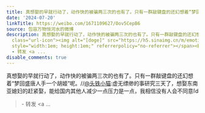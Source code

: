 ```yaml
---
title: 真想娶的早就行动了，动作快的被骗两三次的也有了。只有一群敲键盘的还幻想着“梦回盛唐人手一个胡姬”呢。//@头铁小猫:虚无缥缈的事研究三天了，想娶东南亚媳妇...
date: '2024-07-20'
linkTitle: https://weibo.com/1671109627/Oov5CepB6
source: 包容万物恒河水的微博
description: 真想娶的早就行动了，动作快的被骗两三次的也有了。只有一群敲键盘的还幻想着“梦回盛唐人手一个胡姬”呢。//<a href="https://weibo.com/n/%E5%A4%B4%E9%93%81%E5%B0%8F%E7%8C%AB">@头铁小猫</a>:虚无缥缈的事研究三天了，想娶东南亚媳妇的赶紧娶，能给国内其他人减少一点压力是一点，我相信没有人会不同意<span
  class="url-icon"><img alt="[doge]" src="https://h5.sinaimg.cn/m/emoticon/icon/others/d_doge-be7f768d78.png"
  style="width:1em; height:1em;" referrerpolicy="no-referrer"></span><br><blockquote>
  - 转发 <a ...
disable_comments: true
---
```

真想娶的早就行动了，动作快的被骗两三次的也有了。只有一群敲键盘的还幻想着“梦回盛唐人手一个胡姬”呢。//<a href="https://weibo.com/n/%E5%A4%B4%E9%93%81%E5%B0%8F%E7%8C%AB">@头铁小猫</a>:虚无缥缈的事研究三天了，想娶东南亚媳妇的赶紧娶，能给国内其他人减少一点压力是一点，我相信没有人会不同意<span class="url-icon"><img alt="[doge]" src="https://h5.sinaimg.cn/m/emoticon/icon/others/d_doge-be7f768d78.png" style="width:1em; height:1em;" referrerpolicy="no-referrer"></span><br><blockquote> - 转发 <a ...